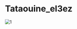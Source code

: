 # Tataouine_el3ez
![1](https://github.com/Six9one/Tataouine_el3ez/assets/92888940/3f5ff602-a466-460b-aa92-f4956c7bf968)
